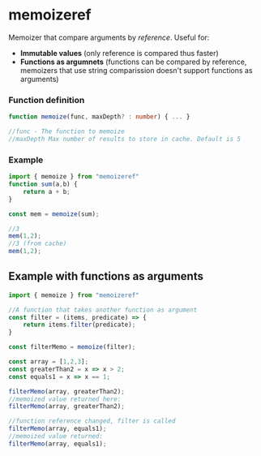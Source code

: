 # memoizeref

Memoizer that compare arguments by *reference*. Useful for:
- **Immutable values** (only reference is compared thus faster)
- **Functions as argumnets** (functions can be compared by reference, memoizers that use string comparission doesn't support functions as arguments)


### Function definition
```ts
function memoize(func, maxDepth? : number) { ... }

//func - The function to memoize
//maxDepth Max number of results to store in cache. Default is 5
```

### Example
```ts
import { memoize } from "memoizeref"
function sum(a,b) {
    return a + b;
}

const mem = memoize(sum);

//3
mem(1,2);
//3 (from cache)
mem(1,2);

```

## Example with functions as arguments
```ts
import { memoize } from "memoizeref"

//A function that takes another function as argument
const filter = (items, predicate) => {
    return items.filter(predicate);
}

const filterMemo = memoize(filter);

const array = [1,2,3];
const greaterThan2 = x => x > 2;
const equals1 = x => x == 1;

filterMemo(array, greaterThan2);
//memoized value returned here:
filterMemo(array, greaterThan2);

//function reference changed, filter is called
filterMemo(array, equals1);
//memoized value returned:
filterMemo(array, equals1);
```